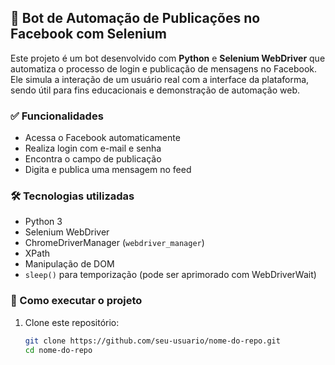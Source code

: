 ## 🤖 Bot de Automação de Publicações no Facebook com Selenium

Este projeto é um bot desenvolvido com **Python** e **Selenium WebDriver** que automatiza o processo de login e publicação de mensagens no Facebook. Ele simula a interação de um usuário real com a interface da plataforma, sendo útil para fins educacionais e demonstração de automação web.

### ✅ Funcionalidades

- Acessa o Facebook automaticamente
- Realiza login com e-mail e senha
- Encontra o campo de publicação
- Digita e publica uma mensagem no feed

### 🛠️ Tecnologias utilizadas

- Python 3
- Selenium WebDriver
- ChromeDriverManager (`webdriver_manager`)
- XPath
- Manipulação de DOM
- `sleep()` para temporização (pode ser aprimorado com WebDriverWait)

### 🚀 Como executar o projeto

1. Clone este repositório:
   ```bash
   git clone https://github.com/seu-usuario/nome-do-repo.git
   cd nome-do-repo
